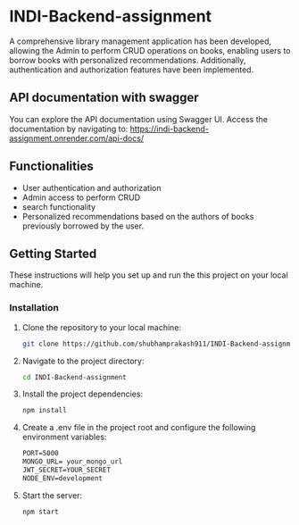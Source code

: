 # INDI-Backend-assignment

A comprehensive library management application has been developed, allowing the Admin to perform CRUD operations on books, enabling users to borrow books with personalized recommendations. Additionally, authentication and authorization features have been implemented.

## API documentation with swagger
You can explore the API documentation using Swagger UI. Access the documentation by navigating to:
https://indi-backend-assignment.onrender.com/api-docs/

## Functionalities
- User authentication and authorization
- Admin access to perform CRUD
- search functionality
- Personalized recommendations based on the authors of books previously borrowed by the user.

## Getting Started

These instructions will help you set up and run the this project on your local machine.

### Installation
1. Clone the repository to your local machine:

   ```bash
   git clone https://github.com/shubhamprakash911/INDI-Backend-assignment.git

2. Navigate to the project directory:
    ```bash
    cd INDI-Backend-assignment

3. Install the project dependencies:
    ```bash
    npm install

4. Create a .env file in the project root and configure the following environment variables:
    ```markdown
    PORT=5000
    MONGO_URL= your_mongo_url
    JWT_SECRET=YOUR_SECRET
    NODE_ENV=development

5. Start the server:
    ```
    npm start
    ```
